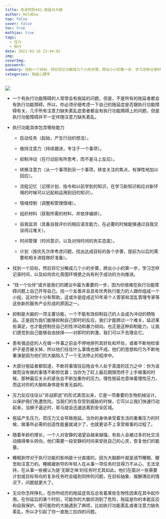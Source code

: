 ```yaml
---
title: 吼呆时刻441-拖延与大脑
author: HoldDie
top: false
cover: false
toc: true
mathjax: true
tags:
  - 压力
  - 执行
date: 2021-03-16 23:44:02
img:
coverImg:
password:
summary: 找到一个目标，然后将它分解成几个小的步骤，跨出小小的第一步，学习怎样记录时间，以及如何优化周围环境使之向有利于成功的方向推进。
categories: 拖延心理学
---
```


![](https://cdn.jsdelivr.net/gh/asxing/img1/20210316234601.png)

- 一个有执行功能障碍的人常常会有拖延的问题，但是，不是所有的拖延者都会有执行功能障碍，所以，你必须仔细考虑一下自己的拖延症是否跟执行功能障碍有关。几乎所有注意力缺失紊乱症患者都会有执行功能障碍上的问题，但是执行功能障碍并不一定伴随注意力缺失紊乱。

- 执行功能具体包含哪些能力

  - 启动任务（起始，产生行动的想法）。

  - 维持注意力（持续跟进，专注于一个事项）。

  - 抑制沖动（在行动前有所思考，而不是马上反应）。

  - 转换注意力（从一个事项到另一个事项，转变关注的焦点，有弹性地加以回应）。

  - 流程记忆（记得计划、指令和以前学到的知识，在学习新知识和应对新环境的时候可以记起和运用到旧的知识）。

  - 情绪控制（调整和管理情绪）。

  - 组织材料（获取所需的材料，并依序编排）。

  - 自我监测（具备自我评价的相应语言能力，在必要的时候能够通过自我交谈闯过难关）。

  - 时间管理（时间意识，以及对待时间的务实态度）。

  - 计划（按优先次序考虑问题，找出达成目标的各个步骤，提前为以后的需要和相关进程做好准备）。

- 找到一个目标，然后将它分解成几个小的步骤，跨出小小的第一步，学习怎样记录时间，以及如何优化周围环境使之向有利于成功的方向推进。

- “找一个伙伴”或许是我们的建议中最为重要的一步，因为你很难在执行功能障碍问题上自己开导自己。找一个友善并且具有优秀执行能力的人跟你组成一个小组，这对你十分有帮助，这或许是促成近10年来个人管家和混乱管理专家等这些新的服务产业形成的原因之一。

- 抑制是大脑的一项主要功能，一个不能有效抑制自己的人会成为冲动的牺牲品。正是因为我们能够抑制自己即时的反应，我们才能跨过一个难关，延迟某些满足，也才能控制住自己的性冲动和暴力倾向。也正是这种抑制能力，让我们感觉到自己能够自由抉择——对即时的刺激，我们可以不去理会它。

- 患有强迫症的人在做一件事之前会不停地排列其好处和坏处，或者不断地检查炉子是否被关掉，所以他们往往什么事情也做不成。他们的思想和行为不断地重演是因为他们的大脑陷入了一个无法停止的程序中。

- 大部分拖延者都知道，不断将事情往后拖会令人处于髙度的压力之中：你为该做而没有做的事情不断担忧着；当你为了赶上最后期限而终于上手做事的时候，那种最后关头的紧张会不断加重你的压力。慢性拖延也意味着慢性压力，而这对你的大脑和身体是有害无益的。

- 压力反应往往以“非战即逃”的形式表现出来，它是一项重要的生物机械设计，以保护我们免遭危险。当我们的生存受到威胁的时候，它可以让我们快速行动起来，当狮子逼近时，斑马就会迅速逃离到安全区域。

- 拖延产生压力，而压力又会导致拖延。当你的身体承受着生活的重重压力的时候，做事所必需的创造性能量就减少了，也就更谈不上享受做事的过程了。

- 随着年龄的增长，一个人对安静的渴望会越来越强，有些人会被过多的社交活动搞得晕头转向，他们需要一段安静的时间来安抚自己的心灵，恢复他们的能量。

- 睡眠剥夺对于执行功能的影响是十分直接的，因为大脑额叶就是调节睡眠、醒觉和注意力的。睡眠被剥夺的年轻人在从事一项任务时显得力不从心、无法坚持，在从事一些被认为是‘无聊乏味’的任务时尤其如此。他们在面对一些需要计划或目标导向的复杂任务时会碰到同样的问题，在目标抽象、报酬滞后的情况下，问题就更大了。

- 无论你怎样挣扎，在你所经历的拖延症背后总有着某些生物性因素在其中起作用。在你延后的某个时刻，可能你的大脑侦测到了危险，拖延是你的本能反应和自我保护。很可能你的大脑遇到了麻烦，比如执行功能紊乱或者注意力缺失紊乱，所以才引起了你一直拖三拉四的问题。